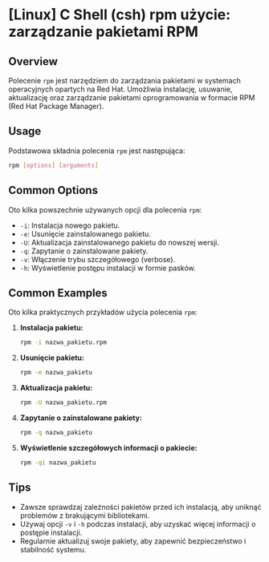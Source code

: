# [Linux] C Shell (csh) rpm użycie: zarządzanie pakietami RPM

## Overview
Polecenie `rpm` jest narzędziem do zarządzania pakietami w systemach operacyjnych opartych na Red Hat. Umożliwia instalację, usuwanie, aktualizację oraz zarządzanie pakietami oprogramowania w formacie RPM (Red Hat Package Manager).

## Usage
Podstawowa składnia polecenia `rpm` jest następująca:

```bash
rpm [options] [arguments]
```

## Common Options
Oto kilka powszechnie używanych opcji dla polecenia `rpm`:

- `-i`: Instalacja nowego pakietu.
- `-e`: Usunięcie zainstalowanego pakietu.
- `-U`: Aktualizacja zainstalowanego pakietu do nowszej wersji.
- `-q`: Zapytanie o zainstalowane pakiety.
- `-v`: Włączenie trybu szczegółowego (verbose).
- `-h`: Wyświetlenie postępu instalacji w formie pasków.

## Common Examples
Oto kilka praktycznych przykładów użycia polecenia `rpm`:

1. **Instalacja pakietu:**
   ```bash
   rpm -i nazwa_pakietu.rpm
   ```

2. **Usunięcie pakietu:**
   ```bash
   rpm -e nazwa_pakietu
   ```

3. **Aktualizacja pakietu:**
   ```bash
   rpm -U nazwa_pakietu.rpm
   ```

4. **Zapytanie o zainstalowane pakiety:**
   ```bash
   rpm -q nazwa_pakietu
   ```

5. **Wyświetlenie szczegółowych informacji o pakiecie:**
   ```bash
   rpm -qi nazwa_pakietu
   ```

## Tips
- Zawsze sprawdzaj zależności pakietów przed ich instalacją, aby uniknąć problemów z brakującymi bibliotekami.
- Używaj opcji `-v` i `-h` podczas instalacji, aby uzyskać więcej informacji o postępie instalacji.
- Regularnie aktualizuj swoje pakiety, aby zapewnić bezpieczeństwo i stabilność systemu.